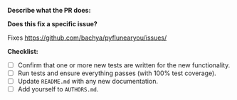 **Describe what the PR does:**

**Does this fix a specific issue?**

Fixes https://github.com/bachya/pyflunearyou/issues/<ISSUE ID>

**Checklist:**

- [ ] Confirm that one or more new tests are written for the new functionality.
- [ ] Run tests and ensure everything passes (with 100% test coverage).
- [ ] Update `README.md` with any new documentation.
- [ ] Add yourself to `AUTHORS.md`.
